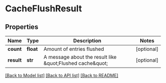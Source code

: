 # CacheFlushResult

## Properties
Name | Type | Description | Notes
------------ | ------------- | ------------- | -------------
**count** | **float** | Amount of entries flushed | [optional] 
**result** | **str** | A message about the result like \&quot;Flushed cache\&quot; | [optional] 

[[Back to Model list]](../README.md#documentation-for-models) [[Back to API list]](../README.md#documentation-for-api-endpoints) [[Back to README]](../README.md)

